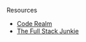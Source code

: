 Resources

- [Code Realm](https://youtu.be/2PPSXonhIck?si=m-qtlQ6O5Rrqm1-2)
- [The Full Stack Junkie](https://www.youtube.com/watch?v=TDe7DRYK8vU)
